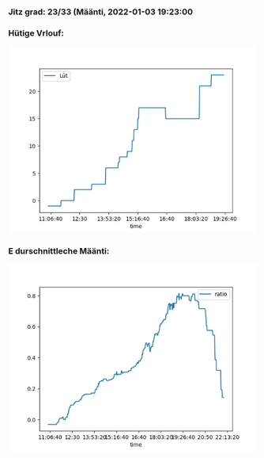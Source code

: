 ### Jitz grad: 23/33 (Määnti, 2022-01-03 19:23:00

### Hütige Vrlouf:
![Graph](Today.png)

### E durschnittleche Määnti:
![Graph](Määnti.png)